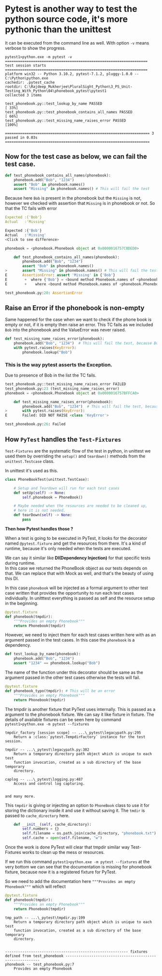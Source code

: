 # Pytest is another way to test the python source code, it's more pythonic than the unittest

It can be executed from the command line as well. With option `-v` means verbose to show
the progress.

```text
pytest1>python.exe -m pytest -v
================================================================== test session starts ================================================================== 
platform win32 -- Python 3.10.2, pytest-7.1.2, pluggy-1.0.0 -- C:\Python\python.exe
cachedir: .pytest_cache
rootdir: C:\Rajdeep_Mukherjee\PluralSight_Python\3_PS_Unit-Testing_With_Python\04\phonebook_pytest\pytest1
collected 3 items                                                                                                                                         

test_phonebook.py::test_lookup_by_name PASSED                                                                                                      [ 33%] 
test_phonebook.py::test_phonebook_contains_all_names PASSED                                                                                        [ 66%] 
test_phonebook.py::test_missing_name_raises_error PASSED                                                                                           [100%] 

=================================================================== 3 passed in 0.03s =================================================================== 
```

## Now for the test case as below, we can fail the test case.

```python
def test_phonebook_contains_all_names(phonebook):
    phonebook.add("Bob", "1234")
    assert "Bob" in phonebook.names()
    assert "Missing" in phonebook.names() # This will fail the test
```
Because here `Bob` is present in the phonebook but the `Missing` is not, however we checked with assertion
that `Missing` is in phonebook or not. So that the TC fails with error 

```yaml
Expected :{'Bob'}
Actual   :'Missing'
```

```python
Expected :{'Bob'}
Actual   :'Missing'
<Click to see difference>

phonebook = <phonebook.Phonebook object at 0x0000016757C0DED0>

    def test_phonebook_contains_all_names(phonebook):
        phonebook.add("Bob", "1234")
        assert "Bob" in phonebook.names()
>       assert "Missing" in phonebook.names() # This will fail the test
E       AssertionError: assert 'Missing' in {'Bob'}
E        +  where {'Bob'} = <bound method Phonebook.names of <phonebook.Phonebook object at 0x0000016757C0DED0>>()
E        +    where <bound method Phonebook.names of <phonebook.Phonebook object at 0x0000016757C0DED0>> = <phonebook.Phonebook object at 0x0000016757C0DED0>.names

test_phonebook.py:20: AssertionError
```

## Raise an Error if the phonebook is non-empty

Same happened for the case when we want to check if the phone book is empty or not, if it is empty 
then raise an error. This TC fails as we included `Bob` into the phonebook and the ValueError was never
raised. 

```python
def test_missing_name_raises_error(phonebook):
    phonebook.add("Bob", "1234")  # This will fail the test, because Bob is actually present
    with pytest.raises(KeyError):
        phonebook.lookup("Bob")
```

### **This is the way pytest asserts the Exception.** 

Due to presence of Bob in the list the TC fails. 

```python
test_phonebook.py::test_missing_name_raises_error FAILED                 [100%]
test_phonebook.py:23 (test_missing_name_raises_error)
phonebook = <phonebook.Phonebook object at 0x0000016757BFFCA0>

    def test_missing_name_raises_error(phonebook):
        phonebook.add("Bob", "1234")  # This will fail the test, because Bob is actually present
>       with pytest.raises(KeyError):
E       Failed: DID NOT RAISE <class 'KeyError'>

test_phonebook.py:26: Failed
```

## How `PyTest` handles the `Test-Fixtures`

`Test-Fixtures` are the systematic flow of the test in python, in unittest we used them by overriding the 
`setup()` and `teardown()` methods from the `unittest.Testcase` class. 

In unittest it's used as this. 

```python
class PhoneBookTest(unittest.TestCase):

    # Setup and Teardown will run for each test cases
    def setUp(self) -> None:
        self.phonebook = PhoneBook()

    # Maybe needed when the resources are needed to be cleaned up,
    # here it is not needed.
    def tearDown(self) -> None:
        pass
```

**Then how Pytest handles those ?**

When a test is going to be executed in PyTest, it looks for the decorator named `@pytest.fixture` and get
the resources from there. It's a kind of runtime, because it's only needed when the tests are executed. 

We can say it similar like **DI(Dependency Injection)** for that specific tests during runtime.  
In this case we returned the PhoneBook object as our tests depends on that. We can replace that with Mock
as well, and that's the beauty of using this DI. 

In this case `phonebook` will be injected as a formal argument to other test case written that provides the opportunity 
to run each test cases individually. In unitttest everything is passed as self and the resource setup in the beginning.

```python
@pytest.fixture
def phonebook(tmpdir):
    """Provides an empty Phonebook"""
    return Phonebook(tmpdir)
```

However, we need to inject them for each test cases written here with as an argument passed in the test 
cases. In this case the `phonebook` is a dependency. 

```python
def test_lookup_by_name(phonebook):
    phonebook.add("Bob", "1234")
    assert "1234" == phonebook.lookup("Bob")
```

The name of the function under this decorator should be same as the argument passed in the other test cases
otherwise the tests will fail. 

```python
@pytest.fixture
def phonebook_typo(tmpdir): # This will be an error
    """Provides an empty Phonebook"""
    return Phonebook(tmpdir)
```

The tmpdir is another fixture that PyTest uses internally. This is passed as a argument to the phonebook
fixture. We can say it like fixture in fixture. The details of available fixtures can be seen here by 
command `pytest1>python.exe -m pytest --fixtures`

```text
tmpdir_factory [session scope] -- ...\_pytest\legacypath.py:295
    Return a :class:`pytest.TempdirFactory` instance for the test session.

tmpdir -- ...\_pytest\legacypath.py:302
    Return a temporary directory path object which is unique to each test
    function invocation, created as a sub directory of the base temporary
    directory.

caplog -- ...\_pytest\logging.py:487
    Access and control log capturing.


and many more. 
```

This `tmpdir` is giving or injecting an option to `PhoneBook` class to use it for storing the dictionary
inside it and use it without saving it. The `tmdir` is passed to `cache_directory` here.  

```python
    def __init__(self, cache_directory):
        self.numbers = {}
        self.filename = os.path.join(cache_directory, "phonebook.txt")
        self.cache = open(self.filename, "w")
```

Once the work is done PyTest will clear that tmpdir similar way Test-Fixtures works to clean up the mess
or resources.

If we run this command `pytest1>python.exe -m pytest --fixtures` at the very bottom we can see that the 
documentation is missing for phonebook fixture, because now it is a registered fixture for PyTest. 

So we need to add the documentation here `"""Provides an empty Phonebook"""` which will reflect 

```python
@pytest.fixture
def phonebook(tmpdir):
    """Provides an empty Phonebook"""
    return Phonebook(tmpdir)
```

```text
tmp_path -- ...\_pytest\tmpdir.py:199
    Return a temporary directory path object which is unique to each test
    function invocation, created as a sub directory of the base temporary
    directory.


--------------------------------------------------------- fixtures defined from test_phonebook ---------------------------------------------------------- 
phonebook -- test_phonebook.py:7
    Provides an empty Phonebook

```